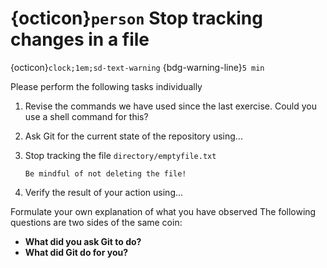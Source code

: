 # {octicon}`person` Stop tracking changes in a file
{octicon}`clock;1em;sd-text-warning` {bdg-warning-line}`5 min`

Please perform the following tasks individually

1. Revise the commands we have used since the last exercise. Could you use a shell command for this?
1. Ask Git for the current state of the repository using...
1. Stop tracking the file `directory/emptyfile.txt`
    
   ````{caution}
   Be mindful of not deleting the file!
   ````
1. Verify the result of your action using...

Formulate your own explanation of what you have observed
The following questions are two sides of the same coin: 
* **What did you ask Git to do?**
* **What did Git do for you?**

